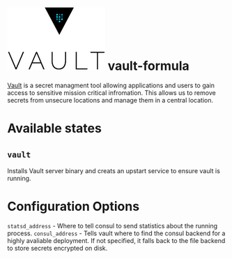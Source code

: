 
[![Vault](./assets/vault_logo.png "Docker")](https://www.vaultproject.io)
vault-formula
==============

[Vault](https://www.vaultproject.io) is a secret managment tool allowing applications and users to gain access to sensitive mission critical infromation. This allows us to remove secrets from unsecure locations and manage them in a central location. 

Available states
================

``vault``
----------

Installs Vault server binary and creats an upstart service to ensure vault is running.

Configuration Options
=====================

`statsd_address` - Where to tell consul to send statistics about the running process.
`consul_address` - Tells vault where to find the consul backend for a highly avaliable deployment. If not specified, it falls back to the file backend to store secrets encrypted on disk. 

